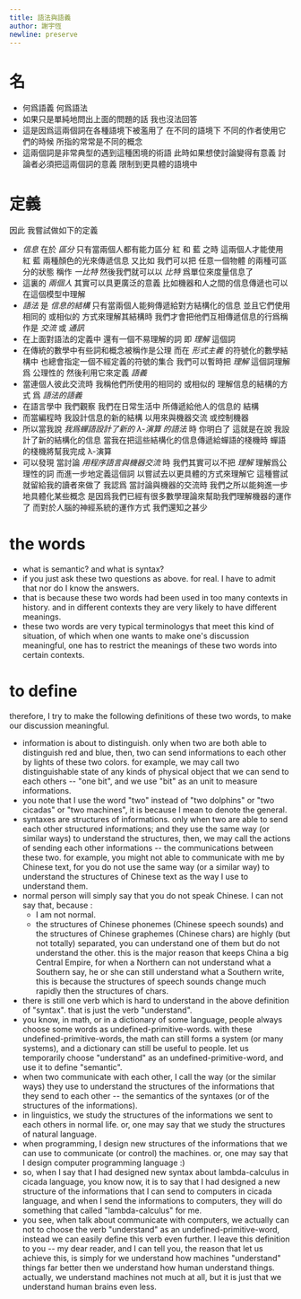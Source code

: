 ```yaml
---
title: 語法與語義
author: 謝宇恆
newline: preserve
---
```


# 名

- 何爲語義
  何爲語法
- 如果只是單純地問出上面的問題的話
  我也沒法回答
- 這是因爲這兩個詞在各種語境下被濫用了
  在不同的語境下
  不同的作者使用它們的時候
  所指的常常是不同的概念
- 這兩個詞是非常典型的遇到這種困境的術語
  此時如果想使討論變得有意義
  討論者必須把這兩個詞的意義
  限制到更具體的語境中

# 定義

因此
我嘗試做如下的定義

- _信息_ 在於 _區分_
  只有當兩個人都有能力區分 紅 和 藍 之時
  這兩個人才能使用 紅 藍 兩種顏色的光來傳遞信息
  又比如
  我們可以把 任意一個物體 的兩種可區分的狀態
  稱作 _一比特_
  然後我們就可以以 _比特_ 爲單位來度量信息了
- 這裏的 _兩個人_ 其實可以具更廣泛的意義
  比如機器和人之間的信息傳遞也可以在這個模型中理解
- _語法_ 是 _信息的結構_
  只有當兩個人能夠傳遞給對方結構化的信息
  並且它們使用相同的 或相似的 方式來理解其結構時
  我們才會把他們互相傳遞信息的行爲稱作是 _交流_ 或 _通訊_
- 在上面對語法的定義中
  還有一個不易理解的詞
  即 _理解_ 這個詞
- 在傳統的數學中有些詞和概念被稱作是公理
  而在 _形式主義_ 的符號化的數學結構中
  也總會指定一個不經定義的符號的集合
  我們可以暫時把 _理解_ 這個詞理解爲 公理性的
  然後利用它來定義 _語義_
- 當連個人彼此交流時
  我稱他們所使用的相同的 或相似的 理解信息的結構的方式
  爲 _語法的語義_
- 在語言學中
  我們觀察 我們在日常生活中 所傳遞給他人的信息的 結構
- 而當編程時
  我設計信息的新的結構
  以用來與機器交流 或控制機器
- 所以當我說 _我爲蟬語設計了新的 λ-演算 的語法_ 時
  你明白了
  這就是在說
  我設計了新的結構化的信息
  當我在把這些結構化的信息傳遞給蟬語的棧機時
  蟬語的棧機將幫我完成 λ-演算
- 可以發現
  當討論 _用程序語言與機器交流_ 時
  我們其實可以不把 _理解_ 理解爲公理性的詞
  而進一步地定義這個詞
  以嘗試去以更具體的方式來理解它
  這種嘗試就留給我的讀者來做了
  我認爲
  當討論與機器的交流時
  我們之所以能夠進一步地具體化某些概念
  是因爲我們已經有很多數學理論來幫助我們理解機器的運作了
  而對於人腦的神經系統的運作方式
  我們還知之甚少

# the words

- what is semantic?
  and what is syntax?
- if you just ask these two questions as above.
  for real.
  I have to admit that nor do I know the answers.
- that is because
  these two words had been used
  in too many contexts in history.
  and in different contexts
  they are very likely to have different meanings.
- these two words
  are very typical terminologys
  that meet this kind of situation,
  of which when one wants to make
  one's discussion meaningful,
  one has to restrict the meanings of these two words
  into certain contexts.

# to define

therefore,
I try to make the following definitions of these two words,
to make our discussion meaningful.

- information is about to distinguish.
  only when two are both able to distinguish red and blue,
  then, two can send informations to each other by lights of these two colors.
  for example, we may call two distinguishable state of any kinds of physical object that we can send to each others -- "one bit",
  and we use "bit" as an unit to measure informations.
- you note that I use the word "two" instead of "two dolphins" or "two cicadas" or "two machines",
  it is because I mean to denote the general.
- syntaxes are structures of informations.
  only when two are able to send each other structured informations;
  and they use the same way (or similar ways) to understand the structures,
  then, we may call the actions of sending each other informations -- the communications between these two.
  for example, you might not able to communicate with me by Chinese text,
  for you do not use the same way (or a similar way)
  to understand the structures of Chinese text
  as the way I use to understand them.
- normal person will simply say that you do not speak Chinese.
  I can not say that, because :
  - I am not normal.
  - the structures of Chinese phonemes (Chinese speech sounds)
    and the structures of Chinese graphemes (Chinese chars)
    are highly (but not totally) separated, you can understand one of them but do not understand the other.
    this is the major reason that keeps China a big Central Empire,
    for when a Northern can not understand what a Southern say,
    he or she can still understand what a Southern write,
    this is because the structures of speech sounds change much rapidly then the structures of chars.
- there is still one verb which is hard to understand in the above definition of "syntax".
  that is just the verb "understand".
- you know, in math, or in a dictionary of some language,
  people always choose some words as undefined-primitive-words.
  with these undefined-primitive-words, the math can still forms a system (or many systems),
  and a dictionary can still be useful to people.
  let us temporarily choose "understand" as an undefined-primitive-word,
  and use it to define "semantic".
- when two communicate with each other,
  I call the way (or the similar ways) they use to understand
  the structures of the informations that they send to each other
  -- the semantics of the syntaxes (or of the structures of the informations).
- in linguistics, we study the structures of the informations we sent to each others in normal life.
  or, one may say that we study the structures of natural language.
- when programming,
  I design new structures of the informations
  that we can use to communicate (or control) the machines.
  or, one may say that I design computer programming language :)
- so, when I say that I had designed new syntax about lambda-calculus in cicada language,
  you know now, it is to say that I had designed a new structure of the informations
  that I can send to computers in cicada language,
  and when I send the informations to computers,
  they will do something that called "lambda-calculus" for me.
- you see, when talk about communicate with computers,
  we actually can not to choose the verb "understand" as an undefined-primitive-word,
  instead we can easily define this verb even further.
  I leave this definition to you -- my dear reader,
  and I can tell you,
  the reason that let us achieve this,
  is simply for we understand how machines "understand" things far better
  then we understand how human understand things.
  actually, we understand machines not much at all,
  but it is just that we understand human brains even less.
